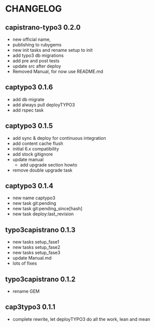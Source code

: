 # CHANGELOG

## capistrano-typo3 0.2.0
* new official name, 
* publishing to rubygems
* new init tasks and rename setup to init
* add typo3 db migrations
* add pre and post tests
* update src after deploy
* Removed Manual, for now use README.md

## captypo3 0.1.6
* add db migrate
* add always pull deployTYPO3
* add rspec task

## captypo3 0.1.5
* add sync & deploy for continuous integration
* add content cache flush
* initial 6.x compatibility
* add stock gitignore
* update manual
	* add upgrade section howto
* remove double upgrade task

## captypo3 0.1.4
* new name captypo3
* new task git:pending
* new task git:pending_since[hash]
* new task deploy:last_revision

## typo3capistrano 0.1.3

* new tasks setup_fase1
* new tasks setup_fase2
* new tasks setup_fase3
* update Manual.md
* lots of fixes

## typo3capistrano 0.1.2
* rename GEM

## cap3typo3 0.1.1
* complete rewrite, let deployTYPO3 do all the work, lean and mean

